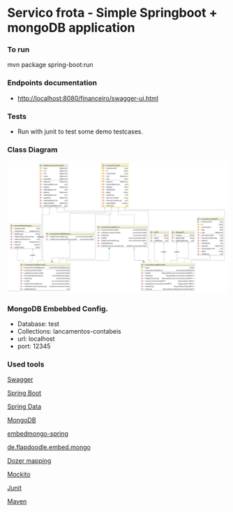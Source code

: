 # Servico frota - Simple Springboot + mongoDB application


### To run
mvn package spring-boot:run

### Endpoints documentation

* [http://localhost:8080/financeiro/swagger-ui.html](http://localhost:8080/financeiro/swagger-ui.html)

### Tests

* Run with junit to test some demo testcases.


### Class Diagram

![Classes](docs/diagramas/class_diagram.png)

### MongoDB Embebbed Config.
* Database: test
* Collections: lancamentos-contabeis
* url: localhost
* port: 12345



### Used tools

[Swagger](https://swagger.io)

[Spring Boot](http://projects.spring.io/spring-boot/)

[Spring Data](http://projects.spring.io/spring-data/)

[MongoDB](https://www.mongodb.com/)

[embedmongo-spring](https://github.com/jirutka/embedmongo-spring)

[de.flapdoodle.embed.mongo](https://github.com/flapdoodle-oss/de.flapdoodle.embed.mongo)

[Dozer mapping](http://dozer.sourceforge.net)

[Mockito](http://site.mockito.org)

[Junit](https://junit.org)

[Maven](https://maven.apache.org)